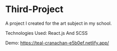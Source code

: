 # Third-Project
A project I created for the art subject in my school.  

Technologies Used: React.js And SCSS

Demo: https://teal-cranachan-e5b0ef.netlify.app/
